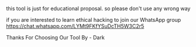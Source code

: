 this tool is just for educational proposal. so please don't use any wrong way 

if you are interested to learn ethical hacking to join our WhatsApp group 
https://chat.whatsapp.com/LYMt9FKfYSuDcTH5W3C2r5

 Thanks For Choosing Our Tool 
    By - Dark 
